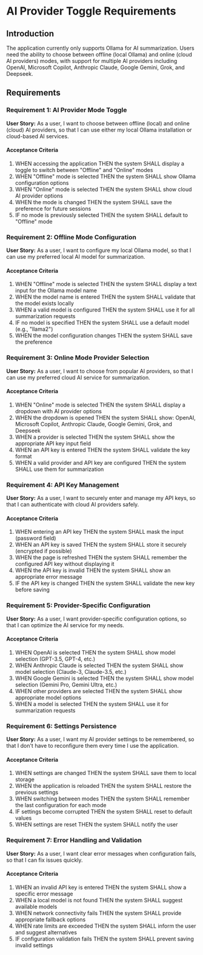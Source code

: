# AI Provider Toggle Requirements

## Introduction

The application currently only supports Ollama for AI summarization. Users need the ability to choose between offline (local Ollama) and online (cloud AI providers) modes, with support for multiple AI providers including OpenAI, Microsoft Copilot, Anthropic Claude, Google Gemini, Grok, and Deepseek.

## Requirements

### Requirement 1: AI Provider Mode Toggle

**User Story:** As a user, I want to choose between offline (local) and online (cloud) AI providers, so that I can use either my local Ollama installation or cloud-based AI services.

#### Acceptance Criteria

1. WHEN accessing the application THEN the system SHALL display a toggle to switch between "Offline" and "Online" modes
2. WHEN "Offline" mode is selected THEN the system SHALL show Ollama configuration options
3. WHEN "Online" mode is selected THEN the system SHALL show cloud AI provider options
4. WHEN the mode is changed THEN the system SHALL save the preference for future sessions
5. IF no mode is previously selected THEN the system SHALL default to "Offline" mode

### Requirement 2: Offline Mode Configuration

**User Story:** As a user, I want to configure my local Ollama model, so that I can use my preferred local AI model for summarization.

#### Acceptance Criteria

1. WHEN "Offline" mode is selected THEN the system SHALL display a text input for the Ollama model name
2. WHEN the model name is entered THEN the system SHALL validate that the model exists locally
3. WHEN a valid model is configured THEN the system SHALL use it for all summarization requests
4. IF no model is specified THEN the system SHALL use a default model (e.g., "llama2")
5. WHEN the model configuration changes THEN the system SHALL save the preference

### Requirement 3: Online Mode Provider Selection

**User Story:** As a user, I want to choose from popular AI providers, so that I can use my preferred cloud AI service for summarization.

#### Acceptance Criteria

1. WHEN "Online" mode is selected THEN the system SHALL display a dropdown with AI provider options
2. WHEN the dropdown is opened THEN the system SHALL show: OpenAI, Microsoft Copilot, Anthropic Claude, Google Gemini, Grok, and Deepseek
3. WHEN a provider is selected THEN the system SHALL show the appropriate API key input field
4. WHEN an API key is entered THEN the system SHALL validate the key format
5. WHEN a valid provider and API key are configured THEN the system SHALL use them for summarization

### Requirement 4: API Key Management

**User Story:** As a user, I want to securely enter and manage my API keys, so that I can authenticate with cloud AI providers safely.

#### Acceptance Criteria

1. WHEN entering an API key THEN the system SHALL mask the input (password field)
2. WHEN an API key is saved THEN the system SHALL store it securely (encrypted if possible)
3. WHEN the page is refreshed THEN the system SHALL remember the configured API key without displaying it
4. WHEN the API key is invalid THEN the system SHALL show an appropriate error message
5. IF the API key is changed THEN the system SHALL validate the new key before saving

### Requirement 5: Provider-Specific Configuration

**User Story:** As a user, I want provider-specific configuration options, so that I can optimize the AI service for my needs.

#### Acceptance Criteria

1. WHEN OpenAI is selected THEN the system SHALL show model selection (GPT-3.5, GPT-4, etc.)
2. WHEN Anthropic Claude is selected THEN the system SHALL show model selection (Claude-3, Claude-3.5, etc.)
3. WHEN Google Gemini is selected THEN the system SHALL show model selection (Gemini Pro, Gemini Ultra, etc.)
4. WHEN other providers are selected THEN the system SHALL show appropriate model options
5. WHEN a model is selected THEN the system SHALL use it for summarization requests

### Requirement 6: Settings Persistence

**User Story:** As a user, I want my AI provider settings to be remembered, so that I don't have to reconfigure them every time I use the application.

#### Acceptance Criteria

1. WHEN settings are changed THEN the system SHALL save them to local storage
2. WHEN the application is reloaded THEN the system SHALL restore the previous settings
3. WHEN switching between modes THEN the system SHALL remember the last configuration for each mode
4. IF settings become corrupted THEN the system SHALL reset to default values
5. WHEN settings are reset THEN the system SHALL notify the user

### Requirement 7: Error Handling and Validation

**User Story:** As a user, I want clear error messages when configuration fails, so that I can fix issues quickly.

#### Acceptance Criteria

1. WHEN an invalid API key is entered THEN the system SHALL show a specific error message
2. WHEN a local model is not found THEN the system SHALL suggest available models
3. WHEN network connectivity fails THEN the system SHALL provide appropriate fallback options
4. WHEN rate limits are exceeded THEN the system SHALL inform the user and suggest alternatives
5. IF configuration validation fails THEN the system SHALL prevent saving invalid settings